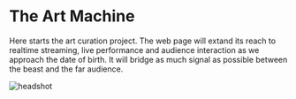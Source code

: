 # The Art Machine

Here starts the art curation project. The web page will extand its reach to realtime streaming, live performance and audience interaction as we approach the date of birth. It will bridge as much signal as possible between the beast and the far audience.

<img src="https://raw.githubusercontent.com/GregDav/Maslo/master/born/ArtMachine/ArtMachine.png" title="headshot" alt="headshot">


